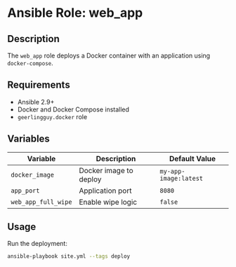 # Ansible Role: web_app

## Description

The `web_app` role deploys a Docker container with an application using `docker-compose`.

## Requirements

- Ansible 2.9+
- Docker and Docker Compose installed
- `geerlingguy.docker` role

## Variables

| Variable            | Description                      | Default Value          |
|---------------------|--------------------------------|------------------------|
| `docker_image`     | Docker image to deploy         | `my-app-image:latest`  |
| `app_port`         | Application port               | `8080`                 |
| `web_app_full_wipe` | Enable wipe logic             | `false`                |

## Usage

Run the deployment:

```bash
ansible-playbook site.yml --tags deploy
